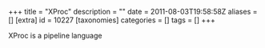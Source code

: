 +++
title = "XProc"
description = ""
date = 2011-08-03T19:58:58Z
aliases = []
[extra]
id = 10227
[taxonomies]
categories = []
tags = []
+++

XProc is a pipeline language
